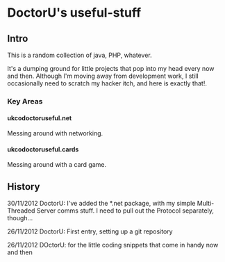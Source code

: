 # DoctorU's useful-stuff

## Intro

This is a random collection of java, PHP, whatever.

It's a dumping ground for little projects that pop into my head every now and then.
Although I'm moving away from development work, I still occasionally need to scratch my hacker itch, and here is exactly that!.

### Key Areas
#### ukcodoctoruseful.net
Messing around with networking.
#### ukcodoctoruseful.cards
Messing around with a card game.

## History

30/11/2012 DoctorU: I've added the *.net package, with my simple Multi-Threaded Server comms stuff. 
I need to pull out the Protocol separately, though...

26/11/2012 DoctorU: First entry, setting up a git repository 

26/11/2012 DOctorU: for the little coding snippets that come in handy now and then